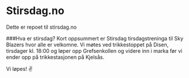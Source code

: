 # Stirsdag.no
Dette er repoet til stirsdag.no

###Hva er stirsdag? 
Kort oppsummert er Stirsdag tirsdagstreninga til Sky Blazers hvor alle er velkomne. Vi møtes ved trikkestoppet på Disen, tirsdager kl. 18:00 og løper opp Grefsenkollen og videre inn i marka før vi ender opp på trikkestasjonen på Kjelsås.

Vi løpes! ✌️

[logo]: ./media/skyblazerslogo.png "Sky Blazers Logo"


